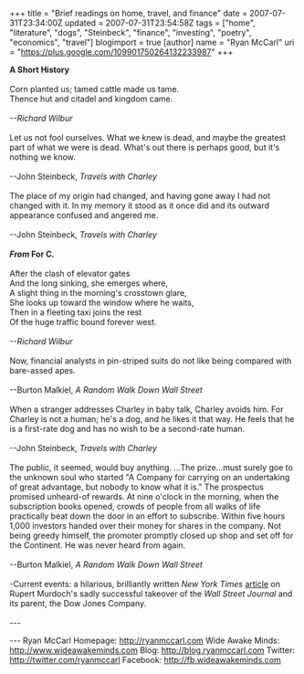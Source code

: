 +++
title = "Brief readings on home, travel, and finance"
date = 2007-07-31T23:34:00Z
updated = 2007-07-31T23:54:58Z
tags = ["home", "literature", "dogs", "Steinbeck", "finance", "investing", "poetry", "economics", "travel"]
blogimport = true
[author]
	name = "Ryan McCarl"
	uri = "https://plus.google.com/109901750264132233987"
+++

<strong>A Short History</strong><br /><br />Corn planted us; tamed cattle made us tame.<br />Thence hut and citadel and kingdom came.<br /><br /><em>--Richard Wilbur</em><br /><br />Let us not fool ourselves. What we knew is dead, and maybe the greatest part of what we were is dead. What's out there is perhaps good, but it's nothing we know.<br /><br />--John Steinbeck, <em>Travels with Charley</em><br /><br />The place of my origin had changed, and having gone away I had not changed with it. In my memory it stood as it once did and its outward appearance confused and angered me.<br /><br />--John Steinbeck, <em>Travels with Charley</em><br /><em></em><br /><strong><em>From </em>For C.</strong><br /><strong></strong><br />After the clash of elevator gates<br />And the long sinking, she emerges where,<br />A slight thing in the morning's crosstown glare,<br />She looks up toward the window where he waits,<br />Then in a fleeting taxi joins the rest<br />Of the huge traffic bound forever west.<br /><br /><em>--Richard Wilbur</em><br /><br />Now, financial analysts in pin-striped suits do not like being compared with bare-assed apes.<br /><br />--Burton Malkiel, <em>A Random Walk Down Wall Street</em><br /><br />When a stranger addresses Charley in baby talk, Charley avoids him. For Charley is not a human; he's a dog, and he likes it that way. He feels that he is a first-rate dog and has no wish to be a second-rate human.<br /><br />--John Steinbeck, <em>Travels with Charley</em><br /><br />The public, it seemed, would buy anything. ...The prize...must surely goe to the unknown soul who started "A Company for carrying on an undertaking of great advantage, but nobody to know what it is." The prospectus promised unheard-of rewards. At nine o'clock in the morning, when the subscription books opened, crowds of people from all walks of life practically beat down the door in an effort to subscribe. Within five hours 1,000 investors handed over their money for shares in the company. Not being greedy himself, the promoter promptly closed up shop and set off for the Continent. He was never heard from again.<br /><br />--Burton Malkiel, <em>A Random Walk Down Wall Street</em><br /><br />-Current events: a hilarious, brilliantly written <em>New York Times </em><a href="http://www.nytimes.com/2007/08/01/business/media/01carr.html?_r=1&hp&amp;oref=slogin">article</a> on Rupert Murdoch's sadly successful takeover of the <em>Wall Street Journal</em> and its parent, the Dow Jones Company.<br /><br />---<div class="blogger-post-footer">---
Ryan McCarl
Homepage: http://ryanmccarl.com
Wide Awake Minds: http://www.wideawakeminds.com
Blog: http://blog.ryanmccarl.com
Twitter: http://twitter.com/ryanmccarl
Facebook: http://fb.wideawakeminds.com</div>

